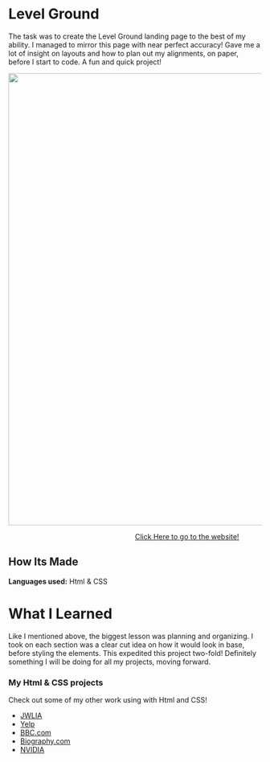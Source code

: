 # Level Ground

The task was to create the Level Ground landing page to the best of my ability. I managed to mirror this page with near perfect accuracy! Gave me a lot of insight on layouts and how to plan out my alignments, on paper, before I start to code. A fun and quick project!

<img src="https://github.com/DashlinS/LEVELGROUND/blob/main/gifs/LGDemo.gif" width="900">

&emsp;&emsp;&emsp;&emsp;&emsp;&emsp;&emsp;&emsp;&emsp;&emsp;&emsp;&emsp;&emsp;&emsp;&emsp;&emsp;&emsp;&emsp;[Click Here to go to the website!](https://levelgroundmirror.netlify.app/)

## How Its Made 

**Languages used:** Html & CSS

# What I Learned

Like I mentioned above, the biggest lesson was planning and organizing. I took on each section was a clear cut idea on how it would look in base, before styling the elements. This expedited this project two-fold! Definitely something I will be doing for all my projects, moving forward. 


### My Html & CSS projects 

Check out some of my other work using with Html and CSS!

* [JWLIA](https://github.com/DashlinS/JWLIA)
* [Yelp]()
* [BBC.com](https://github.com/DashlinS/BBCWebsite)
* [Biography.com](https://github.com/DashlinS/Biography)
* [NVIDIA](https://github.com/DashlinS/nvidia)